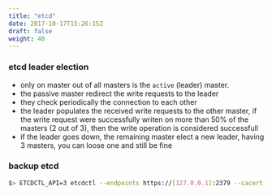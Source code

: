 ```yaml
---
title: "etcd"
date: 2017-10-17T15:26:15Z
draft: false
weight: 40
---
```


### etcd leader election
* only on master out of all masters is the `active` (leader) master.
* the passive master redirect the write requests to the leader
* they check periodically the connection to each other
* the leader populates the received write requests to the other master, if the write request were successfully writen on more than 50% of the masters (2 out of 3), then the write operation is considered successfull
* if the leader goes down, the remaining master elect a new leader, having 3 masters, you can loose one and still be fine

### backup etcd
```bash
$> ETCDCTL_API=3 etcdctl --endpoints https://[127.0.0.1]:2379 --cacert /etc/kubernetes/pki/etcd/ca.crt --cert /etc/kubernetes/pki/etcd/healthcheck-client.crt --key=/etc/kubernetes/pki/etcd/healthcheck-client.key snapshot save /opt/etcd-backup.db
```
